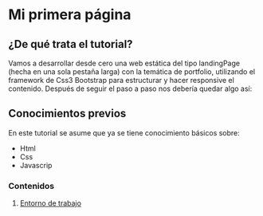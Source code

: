 # Mi primera página

## ¿De qué trata el tutorial?
 Vamos a desarrollar desde cero una web estática del tipo landingPage (hecha en una sola pestaña larga) con la temática de portfolio, utilizando el framework de Css3 Bootstrap para estructurar y hacer responsive el contenido. 
Después de seguir el paso a paso nos debería quedar algo así:

## Conocimientos previos
En este tutorial se asume que ya se tiene conocimiento básicos sobre:
- Html
- Css
- Javascrip

### Contenidos
1.	[Entorno de trabajo](./doc/entorno-trabajo.md)

